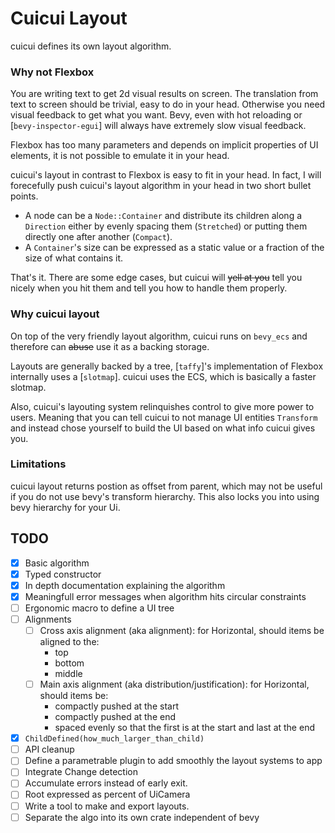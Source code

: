 # Cuicui Layout

cuicui defines its own layout algorithm.

### Why not Flexbox

You are writing text to get 2d visual results on screen.
The translation from text to screen should be trivial, easy to do in your head.
Otherwise you need visual feedback to get what you want.
Bevy, even with hot reloading or [`bevy-inspector-egui`]
will always have extremely slow visual feedback.

Flexbox has too many parameters and depends on implicit properties of UI elements,
it is not possible to emulate it in your head.

cuicui's layout in contrast to Flexbox is easy to fit in your head.
In fact, I will forecefully push cuicui's layout algorithm in your head
in two short bullet points.

- A node can be a `Node::Container` and distribute its children
  along a `Direction` either by evenly spacing them (`Stretched`)
  or putting them directly one after another (`Compact`).
- A `Container`'s size can be expressed as a static value or a fraction
  of the size of what contains it.

That's it. There are some edge cases, but cuicui will ~~yell at you~~
tell you nicely when you hit them and tell you how to handle them properly.

### Why cuicui layout

On top of the very friendly layout algorithm,
cuicui runs on `bevy_ecs` and therefore can ~~abuse~~ use it as a backing storage.

Layouts are generally backed by a tree,
[`taffy`]'s implementation of Flexbox internally uses a [`slotmap`].
cuicui uses the ECS, which is basically a faster slotmap.

Also, cuicui's layouting system relinquishes control to give more power to users.
Meaning that you can tell cuicui to not manage UI entities `Transform`
and instead chose yourself to build the UI based on what info cuicui gives you.

### Limitations

cuicui layout returns postion as offset from parent, which may not be useful
if you do not use bevy's transform hierarchy. This also locks you into using
bevy hierarchy for your Ui.

## TODO

- [X] Basic algorithm
- [X] Typed constructor
- [X] In depth documentation explaining the algorithm
- [X] Meaningfull error messages when algorithm hits circular constraints
- [ ] Ergonomic macro to define a UI tree
- [ ] Alignments
  - [ ] Cross axis alignment (aka alignment): for Horizontal, should items be aligned to the:
    - top
    - bottom
    - middle
  - [ ] Main axis alignment (aka distribution/justification): for Horizontal, should items be:
    - compactly pushed at the start
    - compactly pushed at the end
    - spaced evenly so that the first is at the start and last at the end
- [X] `ChildDefined(how_much_larger_than_child)`
- [ ] API cleanup
- [ ] Define a parametrable plugin to add smoothly the layout systems to app
- [ ] Integrate Change detection
- [ ] Accumulate errors instead of early exit.
- [ ] Root expressed as percent of UiCamera
- [ ] Write a tool to make and export layouts.
- [ ] Separate the algo into its own crate independent of bevy
